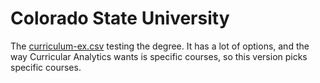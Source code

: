 # Colorado State University


The [curriculum-ex.csv](curriculum-ex.csv) testing the degree. It has a lot of options, and the way Curricular Analytics wants is specific courses, so this version picks specific courses. 